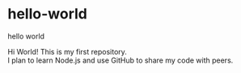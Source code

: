 # hello-world
hello world 

Hi World! 
This is my first repository.  
I plan to learn Node.js and use GitHub to share my code with peers.
